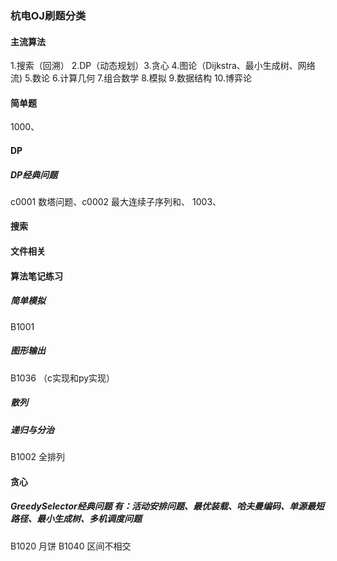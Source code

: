 ### 杭电OJ刷题分类
#### 主流算法
1.搜索（回溯） 2.DP（动态规划）3.贪心 4.图论（Dijkstra、最小生成树、网络流) 5.数论 6.计算几何 7.组合数学  8.模拟 9.数据结构 10.博弈论
#### 简单题
1000、

#### DP
##### DP经典问题
c0001 数塔问题、c0002 最大连续子序列和、
1003、

#### 搜索




#### 文件相关

#### 算法笔记练习
##### 简单模拟 
B1001

##### 图形输出
B1036 （c实现和py实现）

##### 散列

##### 递归与分治
B1002 全排列

#### 贪心
##### GreedySelector经典问题 有：活动安排问题、最优装载、哈夫曼编码、单源最短路径、最小生成树、多机调度问题
B1020 月饼  B1040 区间不相交
